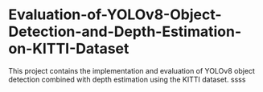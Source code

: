 # Evaluation-of-YOLOv8-Object-Detection-and-Depth-Estimation-on-KITTI-Dataset
This project contains the implementation and evaluation of YOLOv8 object detection combined with depth estimation using the KITTI dataset.
ssss
